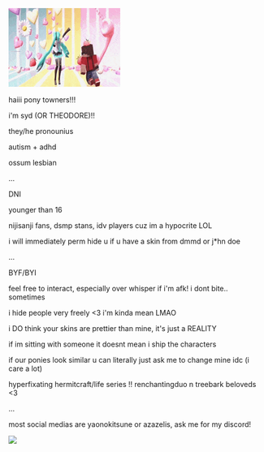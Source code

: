 ![](https://github.com/kazugorou/kazugorou/blob/main/hermitcraft-rendog.gif)

haiii pony towners!!! 

i'm syd (OR THEODORE)!!

they/he pronounius

autism + adhd

ossum lesbian

...

DNI

younger than 16

nijisanji fans, dsmp stans, idv players cuz im a hypocrite LOL

i will immediately perm hide u if u have a skin from dmmd or j*hn doe

...

BYF/BYI

feel free to interact, especially over whisper if i'm afk! i dont bite.. sometimes

i hide people very freely <3 i'm kinda mean LMAO

i DO think your skins are prettier than mine, it's just a REALITY

if im sitting with someone it doesnt mean i ship the characters

if our ponies look similar u can literally just ask me to change mine idc (i care a lot)

hyperfixating hermitcraft/life series !! renchantingduo n treebark beloveds <3

...

most social medias are yaonokitsune or azazelis, ask me for my discord!

![](https://github.com/kazugorou/kazugorou/blob/main/bdoubleo100-spin.gif)
